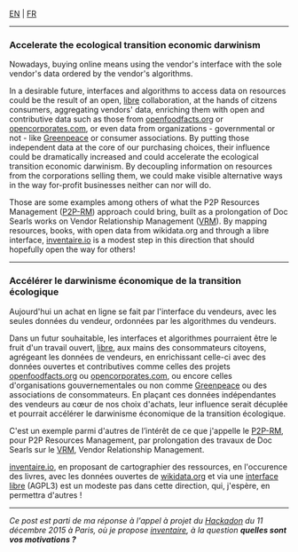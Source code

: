 <a href="#EN" rel="alternate" hreflang="en">EN</a> | <a href="#FR" rel="alternate" hreflang="fr">FR</a>

<hr>

<h3><a name="EN">Accelerate the ecological transition economic darwinism</a></h3>

Nowadays, buying online means using the vendor's interface with the sole vendor's data ordered by the vendor's algorithms.

In a desirable future, interfaces and algorithms to access data on resources could be the result of an open, [libre](/tags/libre) collaboration, at the hands of citzens consumers, aggregating vendors' data, enriching them with open and contributive data such as those from [openfoodfacts.org](http://openfoodfacts.org) or [opencorporates.com](http://opencorporates.com), or even data from organizations - governmental or not - like [Greenpeace](http://greenpeace.org) or consumer associations. By putting those independent data at the core of our purchasing choices, their influence could be dramatically increased and could accelerate the ecological transition economic darwinism. By decoupling information on resources from the corporations selling them, we could make visible alternative ways in the way for-profit businesses neither can nor will do.

Those are some examples among others of what the P2P Resources Management ([P2P-RM](/tags/p2p-rm)) approach could bring, built as a prolongation of Doc Searls works on Vendor Relationship Management ([VRM](/tags/vrm)).
By mapping resources, books, with open data from wikidata.org and through a libre interface, [inventaire.io](https://inventaire.io) is a modest step in this direction that should hopefully open the way for others!

<hr>

<h3><a name="FR">Accélérer le darwinisme économique de la transition écologique</a></h3>

Aujourd'hui un achat en ligne se fait par l'interface du vendeurs, avec les seules données du vendeur, ordonnées par les algorithmes du vendeurs.

Dans un futur souhaitable, les interfaces et algorithmes pourraient être le fruit d'un travail ouvert, [libre](/tags/libre), aux mains des consommateurs citoyens, agrégeant les données de vendeurs, en enrichissant celle-ci avec des données ouvertes et contributives comme celles des projets [openfoodfacts.org](http://openfoodfacts.org) ou [opencorporates.com](http://opencorporates.com), ou encore celles d'organisations gouvernementales ou non comme [Greenpeace](http://greenpeace.org) ou des associations de consommateurs. En plaçant ces données indépendantes des vendeurs au cœur de nos choix d'achats, leur influence serait décuplée et pourrait accélérer le darwinisme économique de la transition écologique.

C'est un exemple parmi d'autres de l’intérêt de ce que j'appelle le [P2P-RM](/tags/p2p-rm), pour P2P Resources Management, par prolongation des travaux de Doc Searls sur le [VRM](/tags/vrm), Vendor Relationship Management.

[inventaire.io](https://inventaire.io), en proposant de cartographier des ressources, en l'occurence des livres, avec les données ouvertes de [wikidata.org](/tags/wikidata) et via une [interface libre](https://github.com/inventaire/inventaire) (AGPL3) est un modeste pas dans cette direction, qui, j'espère, en permettra d'autres !

<hr>

*Ce post est parti de ma réponse à l'appel à projet du [Hackadon](https://hackadon.org) du 11 décembre 2015 à Paris, où je propose [inventaire](/tags/inventaire), à la question **quelles sont vos motivations ?***
